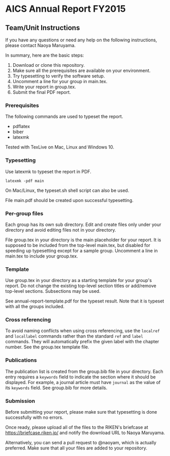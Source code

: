 # AICS Annual Report FY2015

## Team/Unit Instructions

If you have any questions or need any help on the following instructions, please contact Naoya Maruyama.

In summary, here are the basic steps:

1. Download or clone this repository.
2. Make sure all the prerequisites are available on your environment.
3. Try typesetting to verify the software setup.
4. Uncomment a line for your group in main.tex.
4. Write your report in group.tex.
5. Submit the final PDF report.

### Prerequisites

The following commands are used to typeset the report.

- pdflatex
- biber
- latexmk

Tested with TexLive on Mac, Linux and Windows 10.

### Typesetting

Use latexmk to typeset the report in PDF.

```
latexmk -pdf main
```

On Mac/Linux, the typeset.sh shell script can also be used.

File main.pdf should be created upon successful typesetting.

### Per-group files
Each group has its own sub directory. Edit and create files only under your directory and avoid editing files not in your directory.

File group.tex in your directory is the main placeholder for your report. It is supposed to be included from the top-level main.tex, but disabled for speeding up typesetting except for a sample group. Uncomment a line in main.tex to include your group.tex.

### Template
Use group.tex in your directory as a starting template for your group's report. Do not change the existing top-level section titles or add/remove top-level sections. Subsections may be used.

See annual-report-template.pdf for the typeset result. Note that it is typeset with all the groups included.

### Cross referencing
To avoid naming conflicts when using cross referencing, use the ``localref`` and ``locallabel`` commands rather than the standard ``ref`` and ``label`` commands. They will automatically prefix the given label with the chapter number. See the group.tex template file.

### Publications

The publication list is created from the group.bib file in your directory. Each entry requires a ``keywords`` field to indicate the section where it should be displayed. For example, a journal article must have ``journal`` as the value of its ``keywords`` field. See group.bib for more details.

### Submission

Before submitting your report, please make sure that typesetting is done successfully with no errors.

Once ready, please upload all of the files to the RIKEN's briefcase at https://briefcase.riken.jp/ and notify the download URL to Naoya Maruyama.

Alternatively, you can send a pull request to @naoyam, which is actually preferred. Make sure that all your files are added to your repository.
